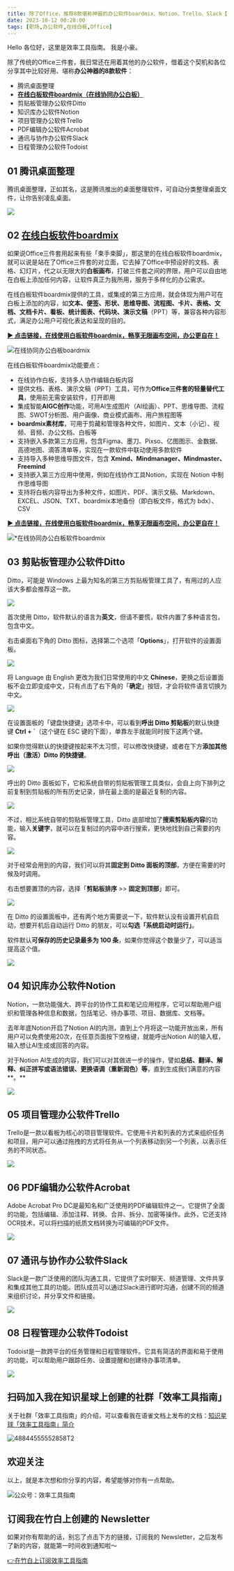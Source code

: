 ```yaml
---
title: 除了Office，推荐8款堪称神器的办公软件boardmix、Notion、Trello、Slack【效率工具指南】  
date: 2023-10-12 00:28:00               
tags: [职场,办公软件,在线白板,Office]                                                                               
---
```


Hello 各位好，这里是效率工具指南。
我是小豪。

除了传统的Office三件套，我日常还在用着其他的办公软件，借着这个契机和各位分享其中比较好用、堪称**办公神器的8款软件**：

* 腾讯桌面整理
* **[在线白板软件boardmix（在线协同办公白板）](https://boardmix.cn/ai-whiteboard/?code=Vi1gY4eG4EKZ)**   
* 剪贴板管理办公软件Ditto
* 知识库办公软件Notion
* 项目管理办公软件Trello
* PDF编辑办公软件Acrobat
* 通讯与协作办公软件Slack
* 日程管理办公软件Todoist

## 01 腾讯桌面整理

腾讯桌面整理，正如其名，这是腾讯推出的桌面整理软件，可自动分类整理桌面文件，让你告别凌乱桌面。

![](https://article-picbed-1302715071.cos.ap-guangzhou.myqcloud.com/2023/10/12/i8d5bmjdxoerptxuv6qcbl6tnjg.png)

## 02 [在线白板软件boardmix](https://boardmix.cn/ai-whiteboard/?code=Vi1gY4eG4EKZ)     

如果说Office三件套用起来有些「束手束脚」，那这里的在线白板软件boardmix，就可以说是站在了Office三件套的对立面，它去掉了Office中预设好的文档、表格、幻灯片，代之以无限大的**白板画布**，打破三件套之间的界限，用户可以自由地在白板上添加任何内容，让软件真正为我所用，服务于多样化的办公需求。

在线白板软件boardmix提供的工具，或集成的第三方应用，就会体现为用户可在白板上添加的内容，如**文本、便签、形状、思维导图、流程图、卡片、表格、文档、文档卡片、看板、统计图表、代码块、演示文稿**（PPT）等，兼容各种内容形式，满足办公用户可视化表达和呈现的目的。

**[▶ 点击链接，在线使用白板软件boardmix，畅享无限画布空间，办公更自在！](https://boardmix.cn/ai-whiteboard/?code=Vi1gY4eG4EKZ)**    

![在线协同办公白板boardmix](https://article-picbed-1302715071.cos.ap-guangzhou.myqcloud.com/2023/10/12/sechbvfzlo5wdsxkklycvtwqnvd.png)

在线白板软件boardmix功能要点：

* 在线协作白板，支持多人协作编辑白板内容
* 提供文档、表格、演示文稿（PPT）工具，可作为**Office三件套的轻量替代工具**，使用前无需安装软件，打开即用
* 集成智能**AIGC创作**功能，可用AI生成图片（AI绘画）、PPT、思维导图、流程图、SWOT分析图、用户画像、商业模式画布、用户旅程图等
* **boardmix素材库**，可用于剪藏和管理各种文件，如图片、文本（小记）、视频、音频、办公文档、白板等
* 支持嵌入多款第三方应用，包含Figma、墨刀、Pixso、亿图图示、金数据、高德地图、滴答清单等，实现在一款软件中联动使用多款软件
* 支持导入多种思维导图文件，包含 **Xmind、Mindmanager、Mindmaster、Freemind**
* 支持嵌入第三方应用中使用，例如在线协作工具Notion，实现在 Notion 中制作思维导图
* 支持将白板内容导出为多种文件，如图片、PDF、演示文稿、Markdown、EXCEL、JSON、TXT、boardmix本地备份（即白板文件，格式为 bdx）、CSV

**[▶ 点击链接，在线使用白板软件boardmix，畅享无限画布空间，办公更自在！](https://boardmix.cn/ai-whiteboard/?code=Vi1gY4eG4EKZ)**    

![*在线协同办公白板软件boardmix](https://article-picbed-1302715071.cos.ap-guangzhou.myqcloud.com/2023/10/12/xekxbpcrzoaeuixiuqocx3sfnjd.png)



## 03 剪贴板管理办公软件Ditto

Ditto，可能是 Windows 上最为知名的第三方剪贴板管理工具了，有用过的人应该大多都会推荐这一款。

![](https://article-picbed-1302715071.cos.ap-guangzhou.myqcloud.com/2023/10/12/lct9bdxkzo1jeexvvczcqklfnac.png)

首次使用 Ditto，软件默认的语言为**英文**，但请不要慌，软件内置了多种语言包，包含中文。

右击桌面右下角的 Ditto 图标，选择第二个选项「**Options**」，打开软件的设置面板。

![](https://article-picbed-1302715071.cos.ap-guangzhou.myqcloud.com/2023/10/12/emrsbolmdol8g4xdrpvchbownab.png)

将 Language 由 English 更改为我们日常使用的中文 **Chinese**，更换之后设置面板不会立即变成中文，只有点击了右下角的「**确定**」按钮，才会将软件语言切换为中文。

![](https://article-picbed-1302715071.cos.ap-guangzhou.myqcloud.com/2023/10/12/xwylbeiifoajbux57ticdktjn3g.png)

在设置面板的「键盘快捷键」选项卡中，可以看到**呼出 Ditto 剪贴板**的默认快捷键 **Ctrl + `**（这个键在 ESC 键的下面），单靠左手就能同时按下这两个键。

如果你觉得默认的快捷键按起来不太习惯，可以修改快捷键，或者在下方**添加其他呼出（激活）Ditto 的快捷键**。

![](https://article-picbed-1302715071.cos.ap-guangzhou.myqcloud.com/2023/10/12/iihsbp8zyo4a4cx9b0fcbmurn9c.png)

呼出的 Ditto 面板如下，它和系统自带的剪贴板管理工具类似，会自上向下排列之前复制到剪贴板的所有历史记录，排在最上面的是最近复制的内容。

![](https://article-picbed-1302715071.cos.ap-guangzhou.myqcloud.com/2023/10/12/aip7bsbl6o4w7lxwgi6cwa3fnuh.png)

不过，相比系统自带的剪贴板管理工具，Ditto 底部增加了**搜索剪贴板内容**的功能，输入**关键字**，就可以在复制过的内容中进行搜索，更快地找到自己需要的内容。

![](https://article-picbed-1302715071.cos.ap-guangzhou.myqcloud.com/2023/10/12/irhmbdudfoo11hx0wx7cje9ynie.png)

对于经常会用到的内容，我们可以将其**固定到 Ditto 面板的顶部**，方便在需要的时候及时调用。

右击想要置顶的内容，选择「**剪贴板排序** >> **固定到顶部**」即可。

![](https://article-picbed-1302715071.cos.ap-guangzhou.myqcloud.com/2023/10/12/wvwqbi6eao5ql7xkzelcjdglnrg.png)

在 Ditto 的设置面板中，还有两个地方需要说一下，软件默认没有设置开机自启动，想要开机后自动运行 Ditto 的朋友，可以**勾选「系统启动时运行」**。

软件默认**可保存的历史记录最多为 100 条**，如果你觉得这个数量少了，可以适当提高这个值。

![](https://article-picbed-1302715071.cos.ap-guangzhou.myqcloud.com/2023/10/12/mpuob12adohyxuxqxklctjwpnqh.png)

## 04 知识库办公软件Notion

Notion，一款功能强大、跨平台的协作工具和笔记应用程序，它可以帮助用户组织和管理各种信息和数据，包括笔记、待办事项、项目、数据库、文档等。

去年年底Notion开启了Notion AI的内测，直到上个月将这一功能开放出来，所有用户可以免费使用20次，在任意页面按下空格键，就能呼出Notion AI的输入框，输入想让AI生成或回答的内容。

对于Notion AI生成的内容，我们可以对其做进一步的操作，譬如**总结、翻译、解释、纠正拼写或语法错误、更换语调（重新润色）等**，直到生成我们满意的内容**。**

![](https://article-picbed-1302715071.cos.ap-guangzhou.myqcloud.com/2023/10/12/n6iub3ymzoj1bnx2j52cukc5nhf.png)

## 05 项目管理办公软件Trello

Trello是一款以看板为核心的项目管理软件。它使用卡片和列表的方式来组织任务和项目，用户可以通过拖拽的方式将任务从一个列表移动到另一个列表，以表示任务的不同状态。

![](https://article-picbed-1302715071.cos.ap-guangzhou.myqcloud.com/2023/10/12/h96jbx7bwozo6hxc47xc74whnlc.png)

## 06 PDF编辑办公软件Acrobat

Adobe Acrobat Pro DC是最知名和广泛使用的PDF编辑软件之一。它提供了全面的功能，包括编辑、添加注释、转换、合并、拆分、加密等操作。此外，它还支持OCR技术，可以将扫描的纸质文档转换为可编辑的PDF文件。

![](https://article-picbed-1302715071.cos.ap-guangzhou.myqcloud.com/2023/10/12/km2qbwzcroal9rxhs9kcolu8nwb.png)

## 07 通讯与协作办公软件Slack

Slack是一款广泛使用的团队沟通工具，它提供了实时聊天、频道管理、文件共享和集成其他工具的功能。团队成员可以通过Slack进行即时沟通，创建不同的频道来组织讨论，并分享文件和链接。

![](https://article-picbed-1302715071.cos.ap-guangzhou.myqcloud.com/2023/10/12/m9vqblqnyoqf2oxrkeacd8mwnah.png)

## 08 日程管理办公软件Todoist

Todoist是一款跨平台的任务管理和日程管理软件。它具有简洁的界面和易于使用的功能，可以帮助用户跟踪任务、设置提醒和创建待办事项清单。

![](https://article-picbed-1302715071.cos.ap-guangzhou.myqcloud.com/2023/10/12/xvhtbprbyoplbkxrupncdehdnyb.png)

## 扫码加入我在知识星球上创建的社群「效率工具指南」  

关于社群「效率工具指南」的介绍，可以查看我在语雀文档上发布的文档：[知识星球「效率工具指南」简介](https://www.yuque.com/penghonghao/af0aai/glwrg2dl0dqlegi6?singleDoc#)    

![48844555552858T2](https://article-picbed-1302715071.cos.ap-guangzhou.myqcloud.com/2023/03/25/48844555552858t2.JPG)

## 欢迎关注     

以上，就是本次想和你分享的内容，希望能够对你有一点帮助。     

![公众号：效率工具指南](https://article-picbed-1302715071.cos.ap-guangzhou.myqcloud.com/2021/05/28/gong-zhong-hao-wei-bu-er-wei-ma-dailogo.png)   

## 订阅我在竹白上创建的 Newsletter   

如果对你有帮助的话，别忘了点击下方的链接，订阅我的 Newsletter，之后发布了新的内容，就能第一时间收到通知啦～  

[👉在竹白上订阅效率工具指南](https://penghh.zhubai.love/)         






